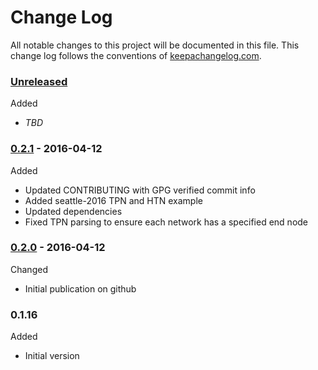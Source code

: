 # Change Log

All notable changes to this project will be documented in this file. This change log follows the conventions of [keepachangelog.com](http://keepachangelog.com/).

### [Unreleased]

Added
- *TBD*

### [0.2.1] - 2016-04-12

Added
* Updated CONTRIBUTING with GPG verified commit info
* Added seattle-2016 TPN and HTN example
* Updated dependencies
* Fixed TPN parsing to ensure each network has a specified end node

### [0.2.0] - 2016-04-12

Changed
* Initial publication on github

### 0.1.16

Added
*  Initial version

[0.2.1]: https://github.com/dollabs/plan-schema/compare/0.1.20...0.2.1
[0.2.0]: https://github.com/dollabs/plan-schema/compare/0.1.16...0.2.0
[Unreleased]: https://github.com/dollabs/plan-schema/compare/0.2.0...HEAD

